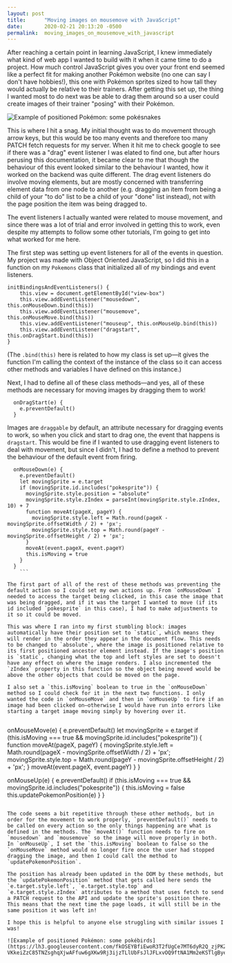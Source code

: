```yaml
---
layout: post
title:      "Moving images on mousemove with JavaScript"
date:       2020-02-21 20:13:20 -0500
permalink:  moving_images_on_mousemove_with_javascript
---
```


After reaching a certain point in learning JavaScript, I knew immediately what kind of web app I wanted to build with it when it came time to do a project. How much control JavaScript gives you over your front end seemed like a perfect fit for making another Pokémon website (no one can say I don't have hobbies!), this one with Pokémon sprites sized to how tall they would actually be relative to their trainers. After getting this set up, the thing I wanted most to do next was be able to drag them around so a user could create images of their trainer "posing" with their Pokémon. 

![Example of positioned Pokémon: some pokésnakes](https://lh3.googleusercontent.com/nJzc4KOEIx4R7fDsFUj8SjqBNjSCDsYBcLhf5ZNfhaVg29TcdvCahhYF0gxAS17quXI3Kudsnh17sh0LcdODqFEFV4QWUV7OKmiURAN64lnspzqyBOrO-Hwt0E2wMePyqeis8vuP0Q=w2400)

This is where I hit a snag. My initial thought was to do movement through arrow keys, but this would be too many events and therefore too many PATCH fetch requests for my server. When it hit me to check google to see if there was a "drag" event listener I was elated to find one, but after hours perusing this documentation, it became clear to me that though the behaviour of this event looked similar to the behaviour I wanted, how it worked on the backend was quite different. The drag event listeners do involve moving elements, but are mostly concerned with transferring element data from one node to another (e.g. dragging an item from being a child of your "to do" list to be a child of your "done" list instead), not  with the page position the item was being dragged to. 

The event listeners I actually wanted were related to mouse movement, and since there was a lot of trial and error involved in getting this to work, even despite my attempts to follow some other tutorials, I'm going to get into what worked for me here. 

The first step was setting up event listeners for all of the events in question. My project was made with Object Oriented JavaScript, so I did this in a function on my `Pokemons` class that initialized all of my bindings and event listeners. 

```
initBindingsAndEventListeners() {
    this.view = document.getElementById("view-box")
    this.view.addEventListener("mousedown", this.onMouseDown.bind(this))
    this.view.addEventListener("mousemove", this.onMouseMove.bind(this))
    this.view.addEventListener("mouseup", this.onMouseUp.bind(this))
    this.view.addEventListener("dragstart", this.onDragStart.bind(this))
}
```

(The `.bind(this)` here is related to how my class is set up—it gives the function I'm calling the context of the instance of the class so it can access other methods and variables I have defined on this instance.)

Next, I had to define all of these class methods—and yes, all of these methods are necessary for moving images by dragging them to work! 

```
  onDragStart(e) {
    e.preventDefault()
  }
```

Images are `draggable` by default, an attribute necessary for dragging events to work, so when you click and start to drag one, the event that happens is `dragstart`. This would be fine if I wanted to use dragging event listeners to deal with movement, but since I didn't, I had to define a method to prevent the behaviour of the default event from firing.

```
  onMouseDown(e) {
    e.preventDefault()
    let movingSprite = e.target
    if (movingSprite.id.includes("pokesprite")) {
      movingSprite.style.position = "absolute"
      movingSprite.style.zIndex = parseInt(movingSprite.style.zIndex, 10) + 7
      function moveAt(pageX, pageY) {
        movingSprite.style.left = Math.round(pageX - movingSprite.offsetWidth / 2) + 'px';
        movingSprite.style.top = Math.round(pageY - movingSprite.offsetHeight / 2) + 'px';
      }
      moveAt(event.pageX, event.pageY)
      this.isMoving = true
    }
  }
	```
	
The first part of all of the rest of these methods was preventing the default action so I could set my own actions up. From `onMouseDown` I needed to access the target being clicked, in this case the image that was being dragged, and if it was the target I wanted to move (if its id included `pokesprite` in this case), I had to make adjustments to it so it could be moved. 

This was where I ran into my first stumbling block: images automatically have their position set to `static`, which means they will render in the order they appear in the document flow. This needs to be changed to `absolute`, where the image is positioned relative to its first positioned ancestor element instead. If the image's position is `static`, changing what the top and left styles are set to doesn't have any effect on where the image renders. I also incremented the `zIndex` property in this function so the object being moved would be above the other objects that could be moved on the page. 

I also set a `this.isMoving` boolean to true in the `onMouseDown` method so I could check for it in the next two functions. I only wanted the code in `onMouseMove` and then in `onMouseUp` to fire if an image had been clicked on—otherwise I would have run into errors like starting a target image moving simply by hovering over it. 
	
```
onMouseMove(e) {
	e.preventDefault()
	let movingSprite = e.target
	if (this.isMoving === true && movingSprite.id.includes("pokesprite")) {
		function moveAt(pageX, pageY) {
			movingSprite.style.left = Math.round(pageX - movingSprite.offsetWidth / 2) + 'px';
			movingSprite.style.top = Math.round(pageY - movingSprite.offsetHeight / 2) + 'px';
		}
		moveAt(event.pageX, event.pageY)
	}
}

onMouseUp(e) {
	e.preventDefault()
	if (this.isMoving === true && movingSprite.id.includes("pokesprite")) {
		this.isMoving = false
		this.updatePokemonPosition(e)
	}
}
```

The code seems a bit repetitive through these other methods, but in order for the movement to work properly, `preventDefault()` needs to be called on every action so the only things happening are what is defined in the methods. The `moveAt()` function needs to fire on `mousedown` and `mousemove` so the image will move properly in both. In `onMouseUp`, I set the `this.isMoving` boolean to false so the `onMouseMove` method would no longer fire once the user had stopped dragging the image, and then I could call the method to `updatePokemonPosition`. 

The position has already been updated in the DOM by these methods, but the `updatePokemonPosition` method that gets called here sends the `e.target.style.left`, `e.target.style.top` and `e.target.style.zIndex` attributes to a method that uses fetch to send a PATCH request to the API and update the sprite's position there. This means that the next time the page loads, it will still be in the same position it was left in! 

I hope this is helpful to anyone else struggling with similar issues I was! 

![Example of positioned Pokémon: some pokébirds](https://lh3.googleusercontent.com/fkOSEYBfiEwoR3T2fUgCe7MT6dyR2Q_zjPKZQWptz-VKkeiZzC85TNZsghqXjwAFfuw6gXKw9Rj3ijzTLlUbFsJlJFLxvOQ9ftNA1Mm2eKSTlgByeBJYft2WDKDASlJMzs_jQrXtuw=w2400)







